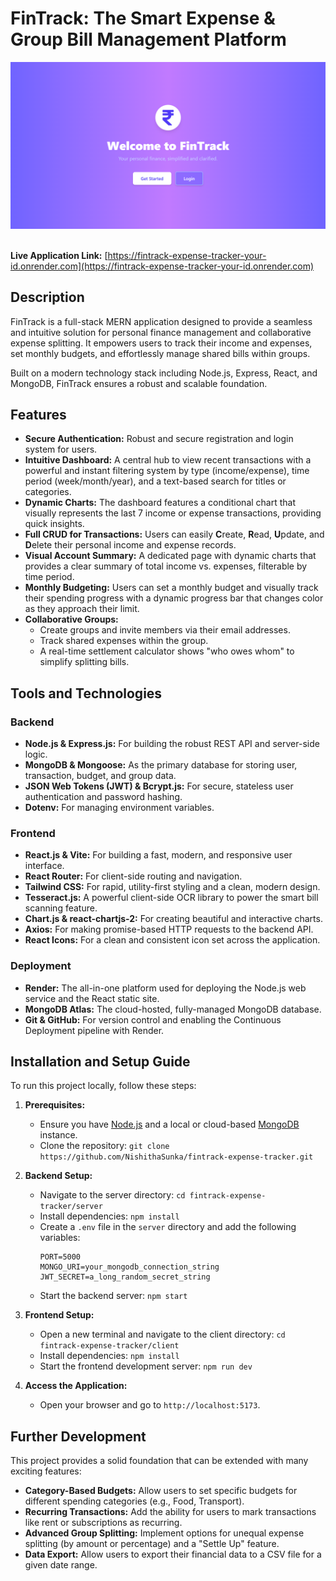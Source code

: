 # FinTrack: The Smart Expense & Group Bill Management Platform

<div align="center">
 
  <!-- TODO: Replace this with a real screenshot of your application's dashboard -->
  <img src="client/public/Dashboard.png" alt="FinTrack Dashboard Screenshot" width="800"/>

</div>

<br/>



**Live Application Link:** [https://fintrack-expense-tracker-your-id.onrender.com](https://fintrack-expense-tracker-your-id.onrender.com) 


## Description

FinTrack is a full-stack MERN application designed to provide a seamless and intuitive solution for personal finance management and collaborative expense splitting. It empowers users to track their income and expenses, set monthly budgets, and effortlessly manage shared bills within groups.

Built on a modern technology stack including Node.js, Express, React, and MongoDB, FinTrack ensures a robust and scalable foundation.

## Features

- **Secure Authentication:** Robust and secure registration and login system for users.
- **Intuitive Dashboard:** A central hub to view recent transactions with a powerful and instant filtering system by type (income/expense), time period (week/month/year), and a text-based search for titles or categories.
- **Dynamic Charts:** The dashboard features a conditional chart that visually represents the last 7 income or expense transactions, providing quick insights.
- **Full CRUD for Transactions:** Users can easily **C**reate, **R**ead, **U**pdate, and **D**elete their personal income and expense records.
- **Visual Account Summary:** A dedicated page with dynamic charts that provides a clear summary of total income vs. expenses, filterable by time period.
- **Monthly Budgeting:** Users can set a monthly budget and visually track their spending progress with a dynamic progress bar that changes color as they approach their limit.
- **Collaborative Groups:**
  - Create groups and invite members via their email addresses.
  - Track shared expenses within the group.
  - A real-time settlement calculator shows "who owes whom" to simplify splitting bills.


## Tools and Technologies

### Backend
- **Node.js & Express.js:** For building the robust REST API and server-side logic.
- **MongoDB & Mongoose:** As the primary database for storing user, transaction, budget, and group data.
- **JSON Web Tokens (JWT) & Bcrypt.js:** For secure, stateless user authentication and password hashing.
- **Dotenv:** For managing environment variables.

### Frontend
- **React.js & Vite:** For building a fast, modern, and responsive user interface.
- **React Router:** For client-side routing and navigation.
- **Tailwind CSS:** For rapid, utility-first styling and a clean, modern design.
- **Tesseract.js:** A powerful client-side OCR library to power the smart bill scanning feature.
- **Chart.js & react-chartjs-2:** For creating beautiful and interactive charts.
- **Axios:** For making promise-based HTTP requests to the backend API.
- **React Icons:** For a clean and consistent icon set across the application.

### Deployment
- **Render:** The all-in-one platform used for deploying the Node.js web service and the React static site.
- **MongoDB Atlas:** The cloud-hosted, fully-managed MongoDB database.
- **Git & GitHub:** For version control and enabling the Continuous Deployment pipeline with Render.

## Installation and Setup Guide

To run this project locally, follow these steps:

1.  **Prerequisites:**
    - Ensure you have [Node.js](https://nodejs.org/) and a local or cloud-based [MongoDB](https://www.mongodb.com/try/download/community) instance.
    - Clone the repository: `git clone https://github.com/NishithaSunka/fintrack-expense-tracker.git`

2.  **Backend Setup:**
    - Navigate to the server directory: `cd fintrack-expense-tracker/server`
    - Install dependencies: `npm install`
    - Create a `.env` file in the `server` directory and add the following variables:
      ```env
      PORT=5000
      MONGO_URI=your_mongodb_connection_string
      JWT_SECRET=a_long_random_secret_string
      ```
    - Start the backend server: `npm start`

3.  **Frontend Setup:**
    - Open a new terminal and navigate to the client directory: `cd fintrack-expense-tracker/client`
    - Install dependencies: `npm install`
    - Start the frontend development server: `npm run dev`

4.  **Access the Application:**
    - Open your browser and go to `http://localhost:5173`.

## Further Development

This project provides a solid foundation that can be extended with many exciting features:
- **Category-Based Budgets:** Allow users to set specific budgets for different spending categories (e.g., Food, Transport).
- **Recurring Transactions:** Add the ability for users to mark transactions like rent or subscriptions as recurring.
- **Advanced Group Splitting:** Implement options for unequal expense splitting (by amount or percentage) and a "Settle Up" feature.
- **Data Export:** Allow users to export their financial data to a CSV file for a given date range.
